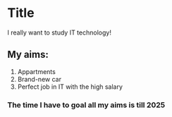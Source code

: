 # Title
I really want to study IT technology!

## My aims:
1. Appartments
2. Brand-new car
3. Perfect job in IT with the high salary

### The time I have to goal all my aims is till 2025